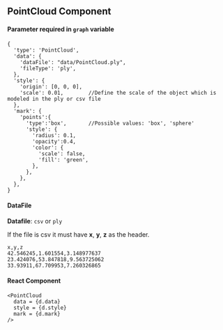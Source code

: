 ## PointCloud Component

#### Parameter required in `graph` variable
```
{
  'type': 'PointCloud',
  'data': {
    'dataFile': "data/PointCloud.ply",
    'fileType': 'ply',
  },
  'style': {
    'origin': [0, 0, 0],
    'scale': 0.01,        //Define the scale of the object which is modeled in the ply or csv file
  },
  'mark': {
    'points':{
      'type':'box',       //Possible values: 'box', 'sphere'
      'style': {
        'radius': 0.1,
        'opacity':0.4,
        'color': {
          'scale': false,
          'fill': 'green',
        },
      },
    },
  },
}
 ```

#### DataFile

**Datafile**: `csv` or `ply`

If the file is csv it must have **x**, **y**, **z** as the header.

```
x,y,z
42.546245,1.601554,3.148977637
23.424076,53.847818,9.563725062
33.93911,67.709953,7.260326865
```


#### React Component
```
<PointCloud 
  data = {d.data}
  style = {d.style}
  mark = {d.mark}
/>
```
